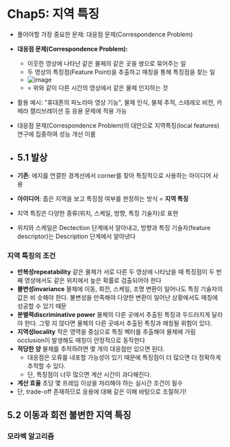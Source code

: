 # Chap5: 지역 특징
- 풀어야할 가장 중요한 문제: 대응점 문제(Correspondence Problem)
- **대응점 문제(Correspondence Problem):**
  - 이웃한 영상에 나타난 같은 물체의 같은 곳을 쌍으로 묶어주는 일
  - 두 영상의 특징점(Feature Point)을 추출하고 매칭을 통해 특징점을 찾는 일
  - ![image](https://github.com/user-attachments/assets/ab090560-32ed-42c4-8764-e1162b70551c)
  - = 위와 같이 다른 시간의 영상에서 같은 물체 인지하는 것
- 활용 예시: "휴대폰의 파노라마 영상 기능", 물체 인식, 물체 추적, 스테레오 비전, 카메라 캘리브레이션 등 응용 문제에 적용 가능
- 대응점 문제(Correspondence Problem)의 대안으로 지역특징(local features) 연구에 집중하여 성능 개선 이룸

- ## 5.1 발상
- **기존**: 에지를 연결한 경계선에서 corner를 찾아 특징적으로 사용하는 아이디어 사용
- **아이디어**: 좁은 지역을 보고 특징점 여부를 판정하는 방식 = **지역 특징**
- 지역 특징은 다양한 종류(위치, 스케일, 방향, 특징 기술자)로 표현
- 위치와 스케일은 Dectection 단계에서 알아내고, 방향과 특징 기술자(feature descriptor)는 Description 단계에서 알아낸다

### 지역 특징의 조건
- **반복성repeatability** 같은 물체가 서로 다른 두 영상에 나타났을 때 특징점이 두 번째 영상에서도 같은 위치에서 높은 확률로 검출되어야 한다
- **불변성invariance** 물체에 이동, 회전, 스케일, 조명 변환이 일어나도 특징 기술자의 값은 비 
슷해야 한다. 불변성을 만족해야 다양한 변환이 일어난 상황에서도 매칭에 성공할 수 있기 
때문
- **분별력discriminative power** 물체의 다른 곳에서 추출된 특징과 두드러지게 달라야 한다. 그렇 
지 않다면 물체의 다른 곳에서 추출된 특징과 매칭될 위험이 있다. 
- **지역성locality** 작은 영역을 중심으로 특징 벡터를 추출해야 물체에 가림occlusion이 발생해도 
매칭이 안정적으로 동작한다 
- **적당한 양** 물체를 추적하려면 몇 개의 대응점만 있으면 된다.
  - 대응점은 오류를 내포할 가능성이 있기 때문에 특징점이 더 많으면 더 정확하게 추적할 수 있다.
  - 단, 특징점이 너무 많으면 계산 시간이 과다해진다. 
- **계산 효율** 초당 몇 프레임 이상을 처리해야 하는 실시간 조건이 필수
- 단, trade-off 존재하므로 응용에 대해 깉은 이해 바탕으로 조절하기!

## 5.2 이동과 회전 불변한 지역 특징

### 모라벡 알고리즘
